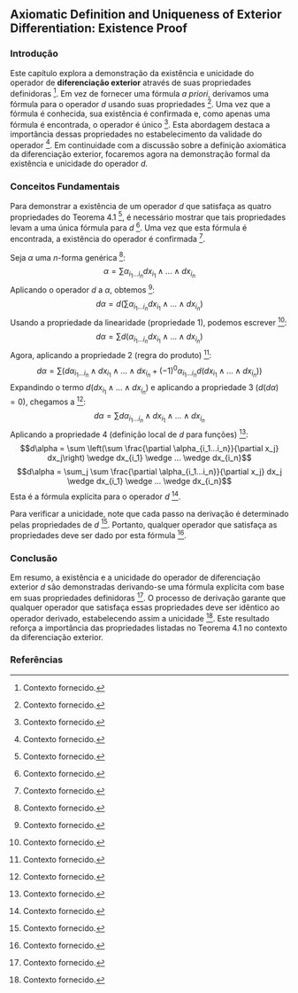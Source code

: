 ## Axiomatic Definition and Uniqueness of Exterior Differentiation: Existence Proof
### Introdução
Este capítulo explora a demonstração da existência e unicidade do operador de **diferenciação exterior** através de suas propriedades definidoras [^1]. Em vez de fornecer uma fórmula *a priori*, derivamos uma fórmula para o operador $d$ usando suas propriedades [^1]. Uma vez que a fórmula é conhecida, sua existência é confirmada e, como apenas uma fórmula é encontrada, o operador é único [^1]. Esta abordagem destaca a importância dessas propriedades no estabelecimento da validade do operador [^1]. Em continuidade com a discussão sobre a definição axiomática da diferenciação exterior, focaremos agora na demonstração formal da existência e unicidade do operador $d$.

### Conceitos Fundamentais
Para demonstrar a existência de um operador $d$ que satisfaça as quatro propriedades do Teorema 4.1 [^1], é necessário mostrar que tais propriedades levam a uma única fórmula para $d$ [^1]. Uma vez que esta fórmula é encontrada, a existência do operador é confirmada [^1].

Seja $\alpha$ uma $n$-forma genérica [^1]:
$$\alpha = \sum \alpha_{i_1...i_n} dx_{i_1} \wedge ... \wedge dx_{i_n}$$
Aplicando o operador $d$ a $\alpha$, obtemos [^1]:
$$d\alpha = d\left(\sum \alpha_{i_1...i_n} dx_{i_1} \wedge ... \wedge dx_{i_n}\right)$$
Usando a propriedade da linearidade (propriedade 1), podemos escrever [^1]:
$$d\alpha = \sum d\left(\alpha_{i_1...i_n} dx_{i_1} \wedge ... \wedge dx_{i_n}\right)$$
Agora, aplicando a propriedade 2 (regra do produto) [^1]:
$$d\alpha = \sum \left(d\alpha_{i_1...i_n} \wedge dx_{i_1} \wedge ... \wedge dx_{i_n} + (-1)^0 \alpha_{i_1...i_n} d(dx_{i_1} \wedge ... \wedge dx_{i_n})\right)$$
Expandindo o termo $d(dx_{i_1} \wedge ... \wedge dx_{i_n})$ e aplicando a propriedade 3 ($d(d\alpha) = 0$), chegamos a [^1]:
$$d\alpha = \sum d\alpha_{i_1...i_n} \wedge dx_{i_1} \wedge ... \wedge dx_{i_n}$$
Aplicando a propriedade 4 (definição local de $d$ para funções) [^1]:
$$d\alpha = \sum \left(\sum \frac{\partial \alpha_{i_1...i_n}}{\partial x_j} dx_j\right) \wedge dx_{i_1} \wedge ... \wedge dx_{i_n}$$
$$d\alpha = \sum_j \sum \frac{\partial \alpha_{i_1...i_n}}{\partial x_j} dx_j \wedge dx_{i_1} \wedge ... \wedge dx_{i_n}$$
Esta é a fórmula explícita para o operador $d$ [^1].

Para verificar a unicidade, note que cada passo na derivação é determinado pelas propriedades de $d$ [^1]. Portanto, qualquer operador que satisfaça as propriedades deve ser dado por esta fórmula [^1].

### Conclusão
Em resumo, a existência e a unicidade do operador de diferenciação exterior $d$ são demonstradas derivando-se uma fórmula explícita com base em suas propriedades definidoras [^1]. O processo de derivação garante que qualquer operador que satisfaça essas propriedades deve ser idêntico ao operador derivado, estabelecendo assim a unicidade [^1]. Este resultado reforça a importância das propriedades listadas no Teorema 4.1 no contexto da diferenciação exterior.
### Referências
[^1]: Contexto fornecido.
<!-- END -->